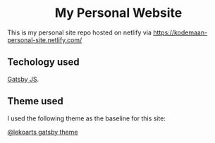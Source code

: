 <h1 align="center">
  My Personal Website
</h1>

This is my personal site repo hosted on netlify via https://kodemaan-personal-site.netlify.com/

## Techology used

[Gatsby JS](https://www.gatsbyjs.org/).

## Theme used

I used the following theme as the baseline for this site:

[@lekoarts gatsby theme](https://github.com/LekoArts/gatsby-starter-portfolio-cara)
